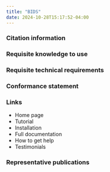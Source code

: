 ```yaml
---
title: "BIDS"
date: 2024-10-28T15:17:52-04:00
---
```


### Citation information

### Requisite knowledge to use

### Requisite technical requirements

### Conformance statement

### Links

- Home page
- Tutorial
- Installation
- Full documentation
- How to get help
- Testimonials

### Representative publications
